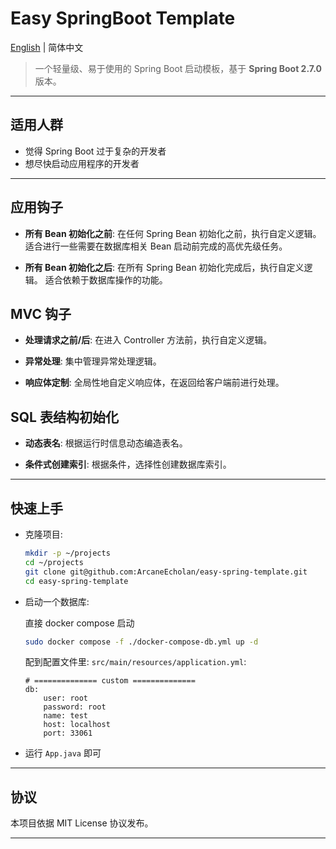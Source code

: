 # Easy SpringBoot Template

[English](./README.md) | 简体中文

> 一个轻量级、易于使用的 Spring Boot 启动模板，基于 **Spring Boot 2.7.0** 版本。

---

## 适用人群

-   觉得 Spring Boot 过于复杂的开发者
-   想尽快启动应用程序的开发者

---

## 应用钩子

-   **所有 Bean 初始化之前**: 在任何 Spring Bean 初始化之前，执行自定义逻辑。
    适合进行一些需要在数据库相关 Bean 启动前完成的高优先级任务。

-   **所有 Bean 初始化之后**: 在所有 Spring Bean 初始化完成后，执行自定义逻辑。
    适合依赖于数据库操作的功能。

## MVC 钩子

-   **处理请求之前/后**: 在进入 Controller 方法前，执行自定义逻辑。

-   **异常处理**: 集中管理异常处理逻辑。

-   **响应体定制**: 全局性地自定义响应体，在返回给客户端前进行处理。

## SQL 表结构初始化

-   **动态表名**: 根据运行时信息动态编造表名。

-   **条件式创建索引**: 根据条件，选择性创建数据库索引。

---

## 快速上手

-   克隆项目:

    ```bash
    mkdir -p ~/projects
    cd ~/projects
    git clone git@github.com:ArcaneEcholan/easy-spring-template.git
    cd easy-spring-template
    ```

-   启动一个数据库:

    直接 docker compose 启动

    ```sh
    sudo docker compose -f ./docker-compose-db.yml up -d
    ```

    配到配置文件里: `src/main/resources/application.yml`:

    ```
    # ============== custom ==============
    db:
        user: root
        password: root
        name: test
        host: localhost
        port: 33061
    ```

-   运行 `App.java` 即可

---

## 协议

本项目依据 MIT License 协议发布。

---
